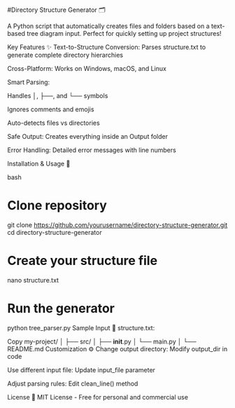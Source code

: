 #Directory Structure Generator 🗂️

A Python script that automatically creates files and folders based on a text-based tree diagram input. Perfect for quickly setting up project structures!

Key Features ✨
Text-to-Structure Conversion: Parses structure.txt to generate complete directory hierarchies

Cross-Platform: Works on Windows, macOS, and Linux

Smart Parsing:

Handles │, ├──, and └── symbols

Ignores comments and emojis

Auto-detects files vs directories

Safe Output: Creates everything inside an Output folder

Error Handling: Detailed error messages with line numbers

Installation & Usage 🚀

bash

# Clone repository
git clone https://github.com/yourusername/directory-structure-generator.git
cd directory-structure-generator

# Create your structure file
nano structure.txt

# Run the generator
python tree_parser.py
Sample Input 📝
structure.txt:

Copy
my-project/
│
├── src/
│   ├── __init__.py
│   └── main.py
│
└── README.md
Customization ⚙️
Change output directory: Modify output_dir in code

Use different input file: Update input_file parameter

Adjust parsing rules: Edit clean_line() method

License 📄
MIT License - Free for personal and commercial use
